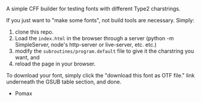 A simple CFF builder for testing fonts with different Type2 charstrings.

If you just want to "make some fonts", not build tools are necessary.
Simply:

1. clone this repo.
2. Load the `index.html` in the browser through a server (python -m SimpleServer,
node's http-server or live-server, etc. etc.)
3. modify the `subroutines/program.default` file to give it the charstring you want, and
4. reload the page in your browser.

To download your font, simply click the "download this font as OTF file." link
underneath the GSUB table section, and done.

- Pomax
